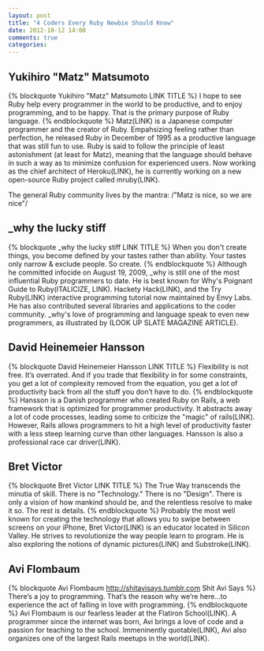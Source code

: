 ```yaml
---
layout: post
title: "4 Coders Every Ruby Newbie Should Know"
date: 2012-10-12 14:00
comments: true
categories: 
---
```

## Yukihiro "Matz" Matsumoto
{% blockquote Yukihiro "Matz" Matsumoto LINK TITLE %}
I hope to see Ruby help every programmer in the world to be productive, and to enjoy programming, and to be happy. That is the primary purpose of Ruby language.
{% endblockquote %}
Matz(LINK) is a Japanese computer programmer and the creator of Ruby. Empahsizing feeling rather than perfection, he released Ruby in December of 1995 as a productive language that was still fun to use. Ruby is said to follow the principle of least astonishment (at least for Matz), meaning that the language should behave in such a way as to minimize confusion for experienced users. 
Now working as the chief architect of Heroku(LINK), he is currently working on a new open-source Ruby project called mruby(LINK).  

The general Ruby community lives by the mantra: /"Matz is nice, so we are nice"/

## _why the lucky stiff
{% blockquote _why the lucky stiff LINK TITLE %}
When you don't create things, you become defined by your tastes rather than ability. Your tastes only narrow & exclude people. So create.
{% endblockquote %}
Although he committed infocide on August 19, 2009, _why is still one of the most influential Ruby programmers to date.  He is best known for Why's Poignant Guide to Ruby(ITALICIZE, LINK). Hackety Hack(LINK), and the Try Ruby(LINK) interactive programming tutorial now maintained by Envy Labs. He has also contributed several libraries and applications to the coder community. _why's love of programming and language speak to even new programmers, as illustrated by (LOOK UP SLATE MAGAZINE ARTICLE).

## David Heinemeier Hansson
{% blockquote David Heinemeier Hansson LINK TITLE %}
Flexibility is not free. It’s overrated. And if you trade that flexibility in for some constraints, you get a lot of complexity removed from the equation, you get a lot of productivity back from all the stuff you don’t have to do.
{% endblockquote %}
Hansson is a Danish programmer who created Ruby on Rails, a web framework that is optimized for programmer productivity.  It abstracts away a lot of code processes, leading some to criticize the "magic" of rails(LINK). However, Rails allows programmers to hit a high level of productivity faster with a less steep learning curve than other languages. Hansson is also a professional race car driver(LINK). 

## Bret Victor
{% blockquote Bret Victor LINK TITLE %}
The True Way transcends the minutia of skill. There is no "Technology." There is no "Design". There is only a vision of how mankind should be, and the relentless resolve to make it so. The rest is details.
{% endblockquote %}
Probably the most well known for creating the technology that allows you to swipe between screens on your iPhone, Bret Victor(LINK) is an educator located in Silicon Valley. He strives to revolutionize the way people learn to program. He is also exploring the notions of dynamic pictures(LINK) and Substroke(LINK). 

## Avi Flombaum
{% blockquote Avi Flombaum http://shitavisays.tumblr.com Shit Avi Says %}
There’s a joy to programming. That’s the reason why we’re here…to experience the act of falling in love with programming.
{% endblockquote %}
Avi Flombaum is our fearless leader at the Flatiron School(LINK). A programmer since the internet was born, Avi brings a love of code and a passion for teaching to the school. Immeninently quotable(LINK), Avi also organizes one of the largest Rails meetups in the world(LINK). 